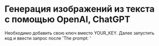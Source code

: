 # Генерация изображений из текста с помощью OpenAI, ChatGPT

Необходимо добавить свою ключ вместо YOUR_KEY. Далее запустить код и ввести запрос после 'The prompt: '
